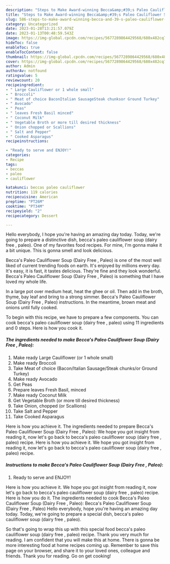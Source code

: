 ```yaml
---
description: "Steps to Make Award-winning Becca&amp;#39;s Paleo Cauliflower Soup (Dairy Free , Paleo)"
title: "Steps to Make Award-winning Becca&amp;#39;s Paleo Cauliflower Soup (Dairy Free , Paleo)"
slug: 586-steps-to-make-award-winning-becca-and-39-s-paleo-cauliflower-soup-dairy-free-paleo
category: Uncategorized
date: 2023-01-28T13:21:57.079Z
date: 2023-01-13T00:48:59.543Z
image: https://img-global.cpcdn.com/recipes/5677289864429568/680x482cq70/beccas-paleo-cauliflower-soup-dairy-free-paleo-recipe-main-photo.jpg
hideToc: false
enableToc: true
enableTocContent: false
thumbnail: https://img-global.cpcdn.com/recipes/5677289864429568/680x482cq70/beccas-paleo-cauliflower-soup-dairy-free-paleo-recipe-main-photo.jpg
cover: https://img-global.cpcdn.com/recipes/5677289864429568/680x482cq70/beccas-paleo-cauliflower-soup-dairy-free-paleo-recipe-main-photo.jpg
author: Admin
authorAv: notfound
ratingvalue: 5
reviewcount: 20
recipeingredient:
- " Large Cauliflower or 1 whole small"
- " Broccoli"
- " Meat of choice BaconItalian SausageSteak chunksor Ground Turkey"
- " Avocado"
- " Peas"
- " leaves Fresh Basil minced"
- " Coconut Milk"
- " Vegetable Broth or more till desired thickness"
- " Onion chopped or Scallions"
- " Salt and Pepper"
- " Cooked Asparagus"
recipeinstructions:

- "Ready to serve and ENJOY!"
categories:
- Recipe
tags:
- beccas
- paleo
- cauliflower

katakunci: beccas paleo cauliflower 
nutrition: 119 calories
recipecuisine: American
preptime: "PT26M"
cooktime: "PT34M"
recipeyield: "2"
recipecategory: Dessert

---
```



Hello everybody, I hope you're having an amazing day today. Today, we're going to prepare a distinctive dish, becca&#39;s paleo cauliflower soup (dairy free , paleo). One of my favorites food recipes. For mine, I'm gonna make it a bit unique. This is gonna smell and look delicious.

Becca&#39;s Paleo Cauliflower Soup (Dairy Free , Paleo) is one of the most well liked of current trending foods on earth. It's enjoyed by millions every day. It's easy, it is fast, it tastes delicious. They're fine and they look wonderful. Becca&#39;s Paleo Cauliflower Soup (Dairy Free , Paleo) is something that I have loved my whole life.

In a large pot over medium heat, heat the ghee or oil. Then add in the broth, thyme, bay leaf and bring to a strong simmer. Becca&#39;s Paleo Cauliflower Soup (Dairy Free , Paleo) instructions. In the meantime, brown meat and onions until fully cooked.


To begin with this recipe, we have to prepare a few components. You can cook becca&#39;s paleo cauliflower soup (dairy free , paleo) using 11 ingredients and 0 steps. Here is how you cook it.

<!--inarticleads1-->

##### The ingredients needed to make Becca&#39;s Paleo Cauliflower Soup (Dairy Free , Paleo):

1. Make ready  Large Cauliflower (or 1 whole small)
1. Make ready  Broccoli
1. Take  Meat of choice (Bacon/Italian Sausage/Steak chunks/or Ground Turkey)
1. Make ready  Avocado
1. Get  Peas
1. Prepare  leaves Fresh Basil, minced
1. Make ready  Coconut Milk
1. Get  Vegetable Broth (or more till desired thickness)
1. Take  Onion, chopped (or Scallions)
1. Take  Salt and Pepper
1. Take  Cooked Asparagus


Here is how you achieve it. The ingredients needed to prepare Becca&#39;s Paleo Cauliflower Soup (Dairy Free , Paleo): We hope you got insight from reading it, now let&#39;s go back to becca&#39;s paleo cauliflower soup (dairy free , paleo) recipe. Here is how you achieve it. We hope you got insight from reading it, now let&#39;s go back to becca&#39;s paleo cauliflower soup (dairy free , paleo) recipe. 

<!--inarticleads2-->

##### Instructions to make Becca&#39;s Paleo Cauliflower Soup (Dairy Free , Paleo):


1. Ready to serve and ENJOY!

Here is how you achieve it. We hope you got insight from reading it, now let&#39;s go back to becca&#39;s paleo cauliflower soup (dairy free , paleo) recipe. Here is how you do it. The ingredients needed to cook Becca&#39;s Paleo Cauliflower Soup (Dairy Free , Paleo): Becca&#39;s Paleo Cauliflower Soup (Dairy Free , Paleo) Hello everybody, hope you&#39;re having an amazing day today. Today, we&#39;re going to prepare a special dish, becca&#39;s paleo cauliflower soup (dairy free , paleo). 

So that's going to wrap this up with this special food becca&#39;s paleo cauliflower soup (dairy free , paleo) recipe. Thank you very much for reading. I am confident that you will make this at home. There is gonna be more interesting food at home recipes coming up. Remember to save this page on your browser, and share it to your loved ones, colleague and friends. Thank you for reading. Go on get cooking!
